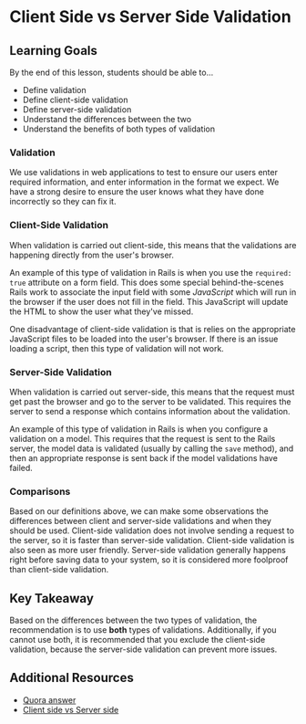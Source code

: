 # Client Side vs Server Side Validation

## Learning Goals

By the end of this lesson, students should be able to...
- Define validation
- Define client-side validation
- Define server-side validation
- Understand the differences between the two
- Understand the benefits of both types of validation

### Validation

We use validations in web applications to test to ensure our users enter required information, and enter information in the format we expect. We have a strong desire to ensure the user knows what they have done incorrectly so they can fix it.

### Client-Side Validation

When validation is carried out client-side, this means that the validations are happening directly from the user's browser.

An example of this type of validation in Rails is when you use the `required: true` attribute on a form field.  This does some special behind-the-scenes Rails work to associate the input field with some _JavaScript_ which will run in the browser if the user does not fill in the field. This JavaScript will update the HTML to show the user what they've missed.

One disadvantage of client-side validation is that is relies on the appropriate JavaScript files to be loaded into the user's browser. If there is an issue loading a script, then this type of validation will not work.

### Server-Side Validation

When validation is carried out server-side, this means that the request must get past the browser and go to the server to be validated. This requires the server to send a response which contains information about the validation.

An example of this type of validation in Rails is when you configure a validation on a model. This requires that the request is sent to the Rails server, the model data is validated (usually by calling the `save` method), and then an appropriate response is sent back if the model validations have failed.

### Comparisons

Based on our definitions above, we can make some observations the differences between client and server-side validations and when they should be used. Client-side validation does not involve sending a request to the server, so it is faster than server-side validation. Client-side validation is also seen as more user friendly. Server-side validation generally happens right before saving data to your system, so it is considered more foolproof than client-side validation.


## Key Takeaway

Based on the differences between the two types of validation, the recommendation is to use **both** types of validations. Additionally, if you cannot use both, it is recommended that you exclude the client-side validation, because the server-side validation can prevent more issues.

## Additional Resources

- [Quora answer](https://www.quora.com/What-are-the-difference-between-client-side-and-server-side-validations-in-Web-pages)
- [Client side vs Server side](https://skillcrush.com/2012/07/30/client-side-vs-server-side/)
